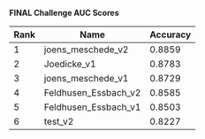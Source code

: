 **FINAL Challenge AUC Scores**


|Rank|Name|Accuracy|
|----|-----|---|
|1|joens_meschede_v2|0.8859| 
|2|Joedicke_v1|0.8783| 
|3|joens_meschede_v1|0.8729| 
|4|Feldhusen_Essbach_v2|0.8585| 
|5|Feldhusen_Essbach_v1|0.8503| 
|6|test_v2|0.8227| 
